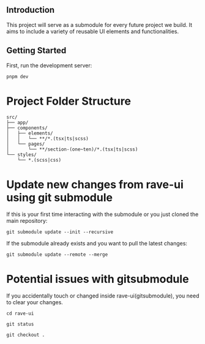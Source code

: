 ## Introduction

This project will serve as a submodule for every future project we build. It aims to include a variety of reusable UI elements and functionalities.

## Getting Started

First, run the development server:

```bash
pnpm dev
```

# Project Folder Structure

```
src/
├── app/
├── components/
│   ├── elements/
│   │   └── **/*.(tsx|ts|scss)
│   └── pages/
│       └── **/section-(one~ten)/*.(tsx|ts|scss)
└── styles/
    └── *.(scss|css)
```

# Update new changes from rave-ui using git submodule

If this is your first time interacting with the submodule or you just cloned the main repository:

```
git submodule update --init --recursive
```

If the submodule already exists and you want to pull the latest changes:

```
git submodule update --remote --merge

```

# Potential issues with gitsubmodule

If you accidentally touch or changed inside rave-ui(gitsubmodule), you need to clear your changes.

```
cd rave-ui

git status

git checkout .
```